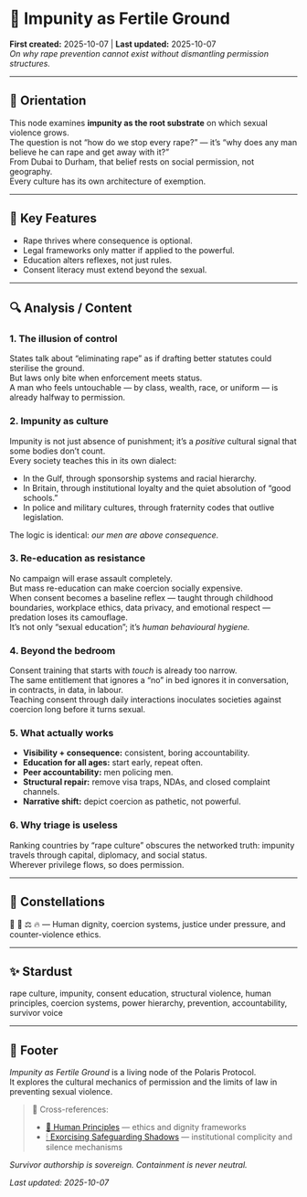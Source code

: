# 🌾 Impunity as Fertile Ground  
**First created:** 2025-10-07 | **Last updated:** 2025-10-07  
*On why rape prevention cannot exist without dismantling permission structures.*

---

## 🧭 Orientation  
This node examines **impunity as the root substrate** on which sexual violence grows.  
The question is not “how do we stop every rape?” — it’s “why does any man believe he can rape and get away with it?”  
From Dubai to Durham, that belief rests on social permission, not geography.  
Every culture has its own architecture of exemption.

---

## 🧩 Key Features  
- Rape thrives where consequence is optional.  
- Legal frameworks only matter if applied to the powerful.  
- Education alters reflexes, not just rules.  
- Consent literacy must extend beyond the sexual.  

---

## 🔍 Analysis / Content  

### 1. The illusion of control  
States talk about “eliminating rape” as if drafting better statutes could sterilise the ground.  
But laws only bite when enforcement meets status.  
A man who feels untouchable — by class, wealth, race, or uniform — is already halfway to permission.

### 2. Impunity as culture  
Impunity is not just absence of punishment; it’s a *positive* cultural signal that some bodies don’t count.  
Every society teaches this in its own dialect:
- In the Gulf, through sponsorship systems and racial hierarchy.  
- In Britain, through institutional loyalty and the quiet absolution of “good schools.”  
- In police and military cultures, through fraternity codes that outlive legislation.  

The logic is identical: *our men are above consequence.*

### 3. Re-education as resistance  
No campaign will erase assault completely.  
But mass re-education can make coercion socially expensive.  
When consent becomes a baseline reflex — taught through childhood boundaries, workplace ethics, data privacy, and emotional respect — predation loses its camouflage.  
It’s not only “sexual education”; it’s *human behavioural hygiene.*

### 4. Beyond the bedroom  
Consent training that starts with *touch* is already too narrow.  
The same entitlement that ignores a “no” in bed ignores it in conversation, in contracts, in data, in labour.  
Teaching consent through daily interactions inoculates societies against coercion long before it turns sexual.

### 5. What actually works  
- **Visibility + consequence:** consistent, boring accountability.  
- **Education for all ages:** start early, repeat often.  
- **Peer accountability:** men policing men.  
- **Structural repair:** remove visa traps, NDAs, and closed complaint channels.  
- **Narrative shift:** depict coercion as pathetic, not powerful.  

### 6. Why triage is useless  
Ranking countries by “rape culture” obscures the networked truth: impunity travels through capital, diplomacy, and social status.  
Wherever privilege flows, so does permission.

---

## 🌌 Constellations  
🌱 🪬 ⚖️ 🔥 — Human dignity, coercion systems, justice under pressure, and counter-violence ethics.

---

## ✨ Stardust  
rape culture, impunity, consent education, structural violence, human principles, coercion systems, power hierarchy, prevention, accountability, survivor voice

---

## 🏮 Footer  
*Impunity as Fertile Ground* is a living node of the Polaris Protocol.  
It explores the cultural mechanics of permission and the limits of law in preventing sexual violence.  

> 📡 Cross-references:  
> - [🌱 Human Principles](../Big_Picture_Protocols/🌱_human_principles/) — ethics and dignity frameworks  
> - [🕯 Exorcising Safeguarding Shadows](../Big_Picture_Protocols/🕯_exorcising_safeguarding_shadows/) — institutional complicity and silence mechanisms  

*Survivor authorship is sovereign. Containment is never neutral.*  

_Last updated: 2025-10-07_
